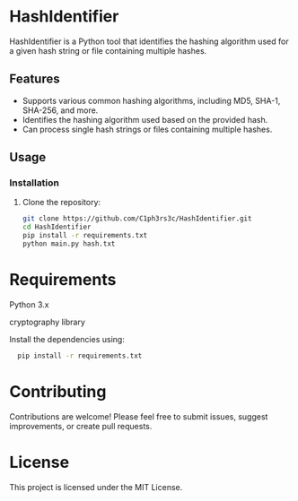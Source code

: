 # HashIdentifier
HashIdentifier is a Python tool that identifies the hashing algorithm used for a given hash string or file containing multiple hashes.

## Features

- Supports various common hashing algorithms, including MD5, SHA-1, SHA-256, and more.
- Identifies the hashing algorithm used based on the provided hash.
- Can process single hash strings or files containing multiple hashes.

## Usage

### Installation

1. Clone the repository:
   ```bash
   git clone https://github.com/C1ph3rs3c/HashIdentifier.git
   cd HashIdentifier
   pip install -r requirements.txt
   python main.py hash.txt

# Requirements

  Python 3.x
  
  cryptography library
  
  Install the dependencies using:
  ```bash
    pip install -r requirements.txt
 ```

# Contributing

Contributions are welcome! Please feel free to submit issues, suggest improvements, or create pull requests.

# License

This project is licensed under the MIT License.
